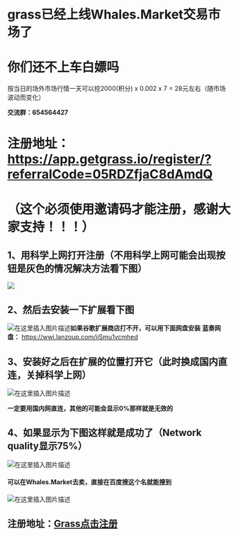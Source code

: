 # grass已经上线Whales.Market交易市场了

# 你们还不上车白嫖吗

按当日的场外市场行情一天可以挖2000(积分) x 0.002 x 7 = 28元左右（随市场波动而变化）

**交流群：654564427**

# **注册地址：https://app.getgrass.io/register/?referralCode=05RDZfjaC8dAmdQ**

# （这个必须使用邀请码才能注册，感谢大家支持！！！）

## 1、用科学上网打开注册（不用科学上网可能会出现按钮是灰色的情况解决方法看下图）

![](C:\Users\GZX\Desktop\111.jpg)

## 2、然后去安装一下扩展看下图

![在这里插入图片描述](https://img-blog.csdnimg.cn/direct/f80ad5a7e81a4a68bc9340cbe1aa4f4e.png)**如果谷歌扩展商店打不开，可以用下面网盘安装**
**蓝奏网盘：** https://wwi.lanzoup.com/ijSmu1vcmhed

## 3、安装好之后在扩展的位置打开它（此时换成国内直连，关掉科学上网）

![在这里插入图片描述](https://img-blog.csdnimg.cn/direct/d19c6ad7142648f0994eb98f4dec1165.png)





**一定要用国内网直连，其他的可能会显示0%那样就是无效的**





## 4、如果显示为下图这样就是成功了（Network quality显示75%）

![在这里插入图片描述](https://img-blog.csdnimg.cn/direct/8a843de5db27464d9eee10e6e88cf39d.png)

#### 可以在Whales.Market去卖，直接在百度搜这个名就能搜到

![在这里插入图片描述](https://img-blog.csdnimg.cn/direct/e7b302e692134cf0993aaa308544100c.png)

## 注册地址：[Grass点击注册](https://app.getgrass.io/register/?referralCode=05RDZfjaC8dAmdQ)



